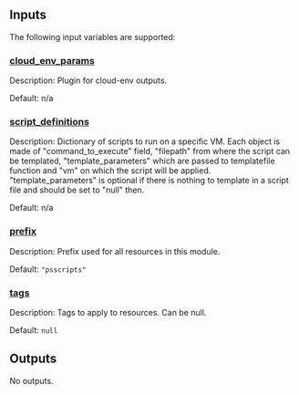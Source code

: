 ## Inputs

The following input variables are supported:

### <a name="input_cloud_env_params"></a> [cloud\_env\_params](#input\_cloud\_env\_params)

Description: Plugin for cloud-env outputs.

Default: n/a

### <a name="input_script_definitions"></a> [script\_definitions](#input\_script\_definitions)

Description: Dictionary of scripts to run on a specific VM. Each object is made of "command\_to\_execute" field, "filepath" from where the script can be templated, "template\_parameters" which are passed to templatefile function and "vm" on which the script will be applied. "template\_parameters" is optional if there is nothing to template in a script file and should be set to "null" then.

Default: n/a

### <a name="input_prefix"></a> [prefix](#input\_prefix)

Description: Prefix used for all resources in this module.

Default: `"psscripts"`

### <a name="input_tags"></a> [tags](#input\_tags)

Description: Tags to apply to resources. Can be null.

Default: `null`

## Outputs

No outputs.
